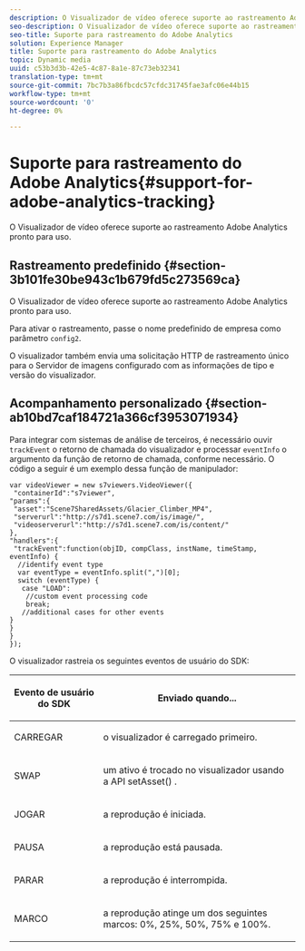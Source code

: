 ```yaml
---
description: O Visualizador de vídeo oferece suporte ao rastreamento Adobe Analytics pronto para uso.
seo-description: O Visualizador de vídeo oferece suporte ao rastreamento Adobe Analytics pronto para uso.
seo-title: Suporte para rastreamento do Adobe Analytics
solution: Experience Manager
title: Suporte para rastreamento do Adobe Analytics
topic: Dynamic media
uuid: c53b3d3b-42e5-4c87-8a1e-87c73eb32341
translation-type: tm+mt
source-git-commit: 7bc7b3a86fbcdc57cfdc31745fae3afc06e44b15
workflow-type: tm+mt
source-wordcount: '0'
ht-degree: 0%

---
```



# Suporte para rastreamento do Adobe Analytics{#support-for-adobe-analytics-tracking}

O Visualizador de vídeo oferece suporte ao rastreamento Adobe Analytics pronto para uso.

## Rastreamento predefinido {#section-3b101fe30be943c1b679fd5c273569ca}

O Visualizador de vídeo oferece suporte ao rastreamento Adobe Analytics pronto para uso.

Para ativar o rastreamento, passe o nome predefinido de empresa como parâmetro `config2`.

O visualizador também envia uma solicitação HTTP de rastreamento único para o Servidor de imagens configurado com as informações de tipo e versão do visualizador.

## Acompanhamento personalizado {#section-ab10bd7caf184721a366cf3953071934}

Para integrar com sistemas de análise de terceiros, é necessário ouvir `trackEvent` o retorno de chamada do visualizador e processar `eventInfo` o argumento da função de retorno de chamada, conforme necessário. O código a seguir é um exemplo dessa função de manipulador:

```
var videoViewer = new s7viewers.VideoViewer({ 
 "containerId":"s7viewer", 
"params":{ 
 "asset":"Scene7SharedAssets/Glacier_Climber_MP4", 
 "serverurl":"http://s7d1.scene7.com/is/image/", 
 "videoserverurl":"http://s7d1.scene7.com/is/content/" 
}, 
"handlers":{ 
 "trackEvent":function(objID, compClass, instName, timeStamp, eventInfo) { 
  //identify event type 
  var eventType = eventInfo.split(",")[0]; 
  switch (eventType) { 
   case "LOAD": 
    //custom event processing code 
    break; 
   //additional cases for other events 
} 
} 
} 
});
```

O visualizador rastreia os seguintes eventos de usuário do SDK:

<table id="table_5D090E6614974D968E1A93B5727D859C"> 
 <thead> 
  <tr> 
   <th colname="col1" class="entry"> <p>Evento de usuário do SDK </p> </th> 
   <th colname="col2" class="entry"> <p>Enviado quando... </p> </th> 
  </tr> 
 </thead>
 <tbody> 
  <tr> 
   <td colname="col1"> <p> <span class="codeph"> CARREGAR  </span> </p> </td> 
   <td colname="col2"> <p>o visualizador é carregado primeiro. </p> </td> 
  </tr> 
  <tr> 
   <td colname="col1"> <p> <span class="codeph"> SWAP  </span> </p> </td> 
   <td colname="col2"> <p>um ativo é trocado no visualizador usando a API <span class="codeph"> setAsset() </span>. </p> </td> 
  </tr> 
  <tr> 
   <td colname="col1"> <p> <span class="codeph"> JOGAR  </span> </p> </td> 
   <td colname="col2"> <p>a reprodução é iniciada. </p> </td> 
  </tr> 
  <tr> 
   <td colname="col1"> <p> <span class="codeph"> PAUSA  </span> </p> </td> 
   <td colname="col2"> <p>a reprodução está pausada. </p> </td> 
  </tr> 
  <tr> 
   <td colname="col1"> <p> <span class="codeph"> PARAR  </span> </p> </td> 
   <td colname="col2"> <p>a reprodução é interrompida. </p> </td> 
  </tr> 
  <tr> 
   <td colname="col1"> <p> <span class="codeph"> MARCO  </span> </p> </td> 
   <td colname="col2"> <p>a reprodução atinge um dos seguintes marcos: 0%, 25%, 50%, 75% e 100%. </p> </td> 
  </tr> 
 </tbody> 
</table>


